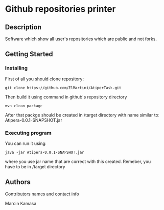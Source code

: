 # Github repositories printer

## Description

Software which show all user's repositories which are public and not forks.

## Getting Started

### Installing

First of all you should clone repository:
```
git clone https://github.com/ElMartini/AtiperTask.git
```

Then build it using command in github's repository directory
```
mvn clean package
```
After that packge should be created in /target directory with name similar to: Atipera-0.0.1-SNAPSHOT.jar


### Executing program

You can run it using:
```
java -jar Atipera-0.0.1-SNAPSHOT.jar
```
where you use jar name that are correct with this created. Remeber, you have to be in /target directory


## Authors

Contributors names and contact info

Marcin Kamasa
